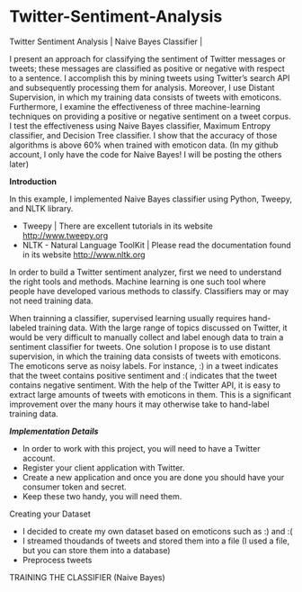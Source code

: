 Twitter-Sentiment-Analysis
==========================

Twitter Sentiment Analysis | Naive Bayes Classifier | 

I present an approach for classifying the sentiment of Twitter messages or tweets; these messages are classified as positive or negative with respect to a sentence. I accomplish this by mining tweets using Twitter’s search API and subsequently processing them for analysis. Moreover, I use Distant Supervision, in which my training data consists of tweets with emoticons. Furthermore, I examine the effectiveness of three machine-learning techniques on providing a positive or negative sentiment on a tweet corpus. I test the effectiveness using Naive Bayes classifier, Maximum Entropy classifier, and Decision Tree classifier. I show that the accuracy of those algorithms is above 60% when trained with emoticon data. (In my github account, I only have the code for Naive Bayes! I will be posting the others later)

****Introduction**** 

In this example, I implemented Naive Bayes classifier using Python, Tweepy, and NLTK library. 

- Tweepy | There are excellent tutorials in its website http://www.tweepy.org 
- NLTK - Natural Language ToolKit | Please read the documentation found in its website http://www.nltk.org

In order to build a Twitter sentiment analyzer, first we need to understand the right tools and methods. Machine learning is one such tool where people have developed various methods to classify. Classifiers may or may not need training data. 

When trainning a classifier, supervised learning usually requires hand-labeled training data. With the large range of topics discussed on Twitter, it would be very difficult to manually collect and label enough data to train a sentiment classifier for tweets. One solution I propose is to use distant supervision, in which the training data consists of tweets with emoticons. The emoticons serve as noisy labels. For instance, :) in a tweet indicates that the tweet contains positive sentiment and :( indicates that the tweet contains negative sentiment. With the help of the Twitter API, it is easy to extract large amounts of tweets with emoticons in them. This is a significant improvement over the many hours it may otherwise take to hand-label training data.

***Implementation Details***

- In order to work with this project, you will need to have a Twitter account. 
- Register your client application with Twitter. 
- Create a new application and once you are done you should have your consumer token and secret. 
- Keep these two handy, you will need them. 

Creating your Dataset 

- I decided to create my own dataset based on emoticons such as :) and :(  
- I streamed thoudands of tweets and stored them into a file (I used a file, but you can store them into a database)
- Preprocess tweets


TRAINING THE CLASSIFIER (Naive Bayes)

